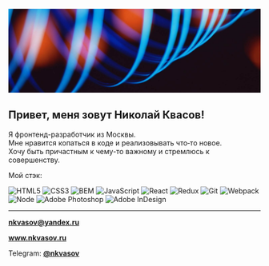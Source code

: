 ![Header](./header-image.jpg)
## Привет, меня зовут Николай Квасов!

Я фронтенд-разработчик из Москвы.    
Мне нравится копаться в коде и реализовывать что‑то новое.   
Хочу быть причастным к чему-то важному и стремлюсь к совершенству.

Мой стэк:

![HTML5](https://img.shields.io/badge/-HTML5-090909?style=flat-square&logo=HTML5)
![CSS3](https://img.shields.io/badge/-CSS3-090909?style=flat-square&logo=CSS3)
![BEM](https://img.shields.io/badge/-BEM-090909?style=flat-square&logo=Hack-The-Box)
![JavaScript](https://img.shields.io/badge/-JavaScript-090909?style=flat-square&logo=JavaScript)
![React](https://img.shields.io/badge/-React-090909?style=flat-square&logo=React)
![Redux](https://img.shields.io/badge/-Redux-090909?style=flat-square&logo=Redux)
![Git](https://img.shields.io/badge/-Git-090909?style=flat-square&logo=Git)
![Webpack](https://img.shields.io/badge/-Webpack-090909?style=flat-square&logo=Webpack)
![Node](https://img.shields.io/badge/-Node-090909?style=flat-square&logo=Node.js)
![Adobe Photoshop](https://img.shields.io/badge/-Photoshop-090909?style=flat-square&logo=Adobe-Photoshop)
![Adobe InDesign](https://img.shields.io/badge/-InDesign-090909?style=flat-square&logo=Adobe-InDesign)
   
---
   
**nkvasov@yandex.ru**
   
**www.nkvasov.ru**

Telegram: [**@nkvasov**](https://t.me/nkvasov)
<!--
**nkvasov/nkvasov** is a ✨ _special_ ✨ repository because its `README.md` (this file) appears on your GitHub profile.


Here are some ideas to get you started:

- 🔭 I’m currently working on ...
- 🌱 I’m currently learning ...
- 👯 I’m looking to collaborate on ...
- 🤔 I’m looking for help with ...
- 💬 Ask me about ...
- 📫 How to reach me: ...
- 😄 Pronouns: ...
- ⚡ Fun fact: ...
👋
-->
